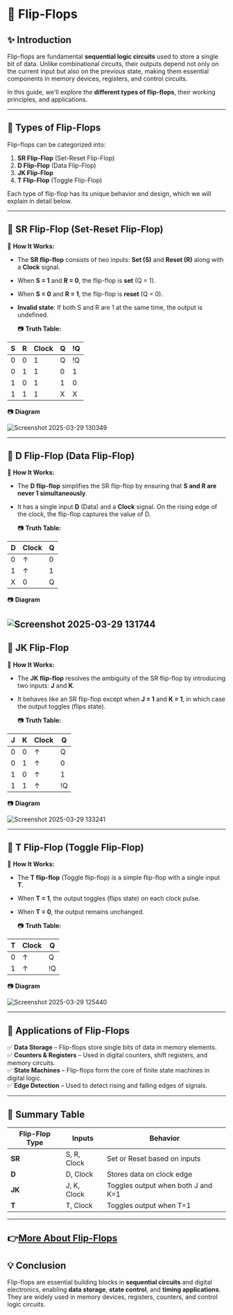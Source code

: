# 📘 Flip-Flops

## ✨ Introduction

Flip-flops are fundamental **sequential logic circuits** used to store a single bit of data. Unlike combinational circuits, their outputs depend not only on the current input but also on the previous state, making them essential components in memory devices, registers, and control circuits.

In this guide, we'll explore the **different types of flip-flops**, their working principles, and applications.

---

## 🔹 Types of Flip-Flops

Flip-flops can be categorized into:
1. **SR Flip-Flop** (Set-Reset Flip-Flop)
2. **D Flip-Flop** (Data Flip-Flop)
3. **JK Flip-Flop**
4. **T Flip-Flop** (Toggle Flip-Flop)

Each type of flip-flop has its unique behavior and design, which we will explain in detail below.

---

## 📌 SR Flip-Flop (Set-Reset Flip-Flop)

🔹 **How It Works:**
- The **SR flip-flop** consists of two inputs: **Set (S)** and **Reset (R)** along with a **Clock** signal.
- When **S = 1** and **R = 0**, the flip-flop is **set** (Q = 1).
- When **S = 0** and **R = 1**, the flip-flop is **reset** (Q = 0).
- **Invalid state**: If both S and R are 1 at the same time, the output is undefined.

  📷 **Truth Table:**

| S  | R  | Clock | Q  | !Q |
|----|----|-------|----|----|
| 0  | 0  | 1     | Q  | !Q |
| 0  | 1  | 1     | 0  | 1  |
| 1  | 0  | 1     | 1  | 0  |
| 1  | 1  | 1     | X  | X  |

 📷 **Diagram**
 
![Screenshot 2025-03-29 130349](https://github.com/user-attachments/assets/2e1d726b-cdd2-465c-a594-fd6619d44b78)

---

## 📌 D Flip-Flop (Data Flip-Flop)

🔹 **How It Works:**
- The **D flip-flop** simplifies the SR flip-flop by ensuring that **S and R are never 1 simultaneously**.
- It has a single input **D** (Data) and a **Clock** signal. On the rising edge of the clock, the flip-flop captures the value of D.

  📷 **Truth Table:**

| D  | Clock | Q  |
|----|-------|----|
| 0  | ↑     | 0  |
| 1  | ↑     | 1  |
| X  | 0     | Q  |

 📷 **Diagram**
 

![Screenshot 2025-03-29 131744](https://github.com/user-attachments/assets/3317b337-fd32-4077-8318-faa34f836a72)
---

## 📌 JK Flip-Flop

🔹 **How It Works:**
- The **JK flip-flop** resolves the ambiguity of the SR flip-flop by introducing two inputs: **J** and **K**.
- It behaves like an SR flip-flop except when **J = 1** and **K = 1**, in which case the output toggles (flips state).

  📷 **Truth Table:**

| J  | K  | Clock | Q  |
|----|----|-------|----|
| 0  | 0  | ↑     | Q  |
| 0  | 1  | ↑     | 0  |
| 1  | 0  | ↑     | 1  |
| 1  | 1  | ↑     | !Q |

 📷 **Diagram**
 
![Screenshot 2025-03-29 133241](https://github.com/user-attachments/assets/b9849375-e07c-4b27-85f3-4d89600b2bdd)

---

## 📌 T Flip-Flop (Toggle Flip-Flop)

🔹 **How It Works:**
- The **T flip-flop** (Toggle flip-flop) is a simple flip-flop with a single input **T**.
- When **T = 1**, the output toggles (flips state) on each clock pulse.
- When **T = 0**, the output remains unchanged.

  📷 **Truth Table:**

| T  | Clock | Q  |
|----|-------|----|
| 0  | ↑     | Q  |
| 1  | ↑     | !Q |

 📷 **Diagram**
 
 ![Screenshot 2025-03-29 125440](https://github.com/user-attachments/assets/9f47face-371b-4d21-a9fb-5382488f2ebb)


---

## 📌 Applications of Flip-Flops
✅ **Data Storage** – Flip-flops store single bits of data in memory elements.  
✅ **Counters & Registers** – Used in digital counters, shift registers, and memory circuits.  
✅ **State Machines** – Flip-flops form the core of finite state machines in digital logic.  
✅ **Edge Detection** – Used to detect rising and falling edges of signals.  

---

## 📌 Summary Table

| Flip-Flop Type | Inputs      | Behavior                           |
|---------------|------------|------------------------------------|
| **SR**        | S, R, Clock | Set or Reset based on inputs       |
| **D**         | D, Clock    | Stores data on clock edge         |
| **JK**        | J, K, Clock | Toggles output when both J and K=1 |
| **T**         | T, Clock    | Toggles output when T=1            |

---
**👉[More About Flip-Flops](https://www.electronicsforu.com/technology-trends/learn-electronics/flip-flop-rs-jk-t-d)**
---
## 💡 Conclusion
Flip-flops are essential building blocks in **sequential circuits** and digital electronics, enabling **data storage**, **state control**, and **timing applications**. They are widely used in memory devices, registers, counters, and control logic circuits.
